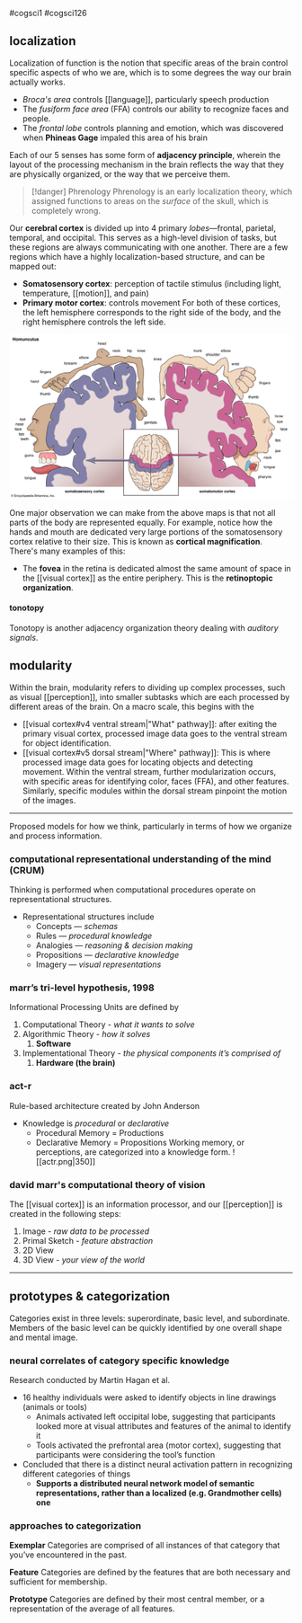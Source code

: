 #cogsci1 #cogsci126 
## localization
Localization of function is the notion that specific areas of the brain control specific aspects of who we are, which is to some degrees the way our brain actually works. 
- *Broca's area* controls [[language]], particularly speech production
- The *fusiform face area* (FFA) controls our ability to recognize faces and people.
- The *frontal lobe* controls planning and emotion, which was discovered when **Phineas Gage** impaled this area of his brain

Each of our 5 senses has some form of **adjacency principle**, wherein the layout of the processing mechanism in the brain reflects the way that they are physically organized, or the way that we perceive them.

>[!danger] Phrenology
>Phrenology is an early localization theory, which assigned functions to areas on the *surface* of the skull, which is completely wrong.
>

Our **cerebral cortex** is divided up into 4 primary *lobes*—frontal, parietal, temporal, and occipital. This serves as a high-level division of tasks, but these regions are always communicating with one another. There are a few regions which have a highly localization-based structure, and can be mapped out:
- **Somatosensory cortex**: perception of tactile stimulus (including light, temperature, [[motion]], and pain)
- **Primary motor cortex**: controls movement
For both of these cortices, the left hemisphere corresponds to the right side of the body, and the right hemisphere controls the left side.

![cortices](img/cortices.webp)

One major observation we can make from the above maps is that not all parts of the body are represented equally. For example, notice how the hands and mouth are dedicated very large portions of the somatosensory cortex relative to their size. This is known as **cortical magnification**. There's many examples of this:
- The **fovea** in the retina is dedicated almost the same amount of space in the [[visual cortex]] as the entire periphery. This is the **retinoptopic organization**.
#### tonotopy
Tonotopy is another adjacency organization theory dealing with *auditory signals*.

## modularity
Within the brain, modularity refers to dividing up complex processes, such as visual [[perception]], into smaller subtasks which are each processed by different areas of the brain. On a macro scale, this begins with the 
- [[visual cortex#v4 ventral stream|"What" pathway]]: after exiting the primary visual cortex, processed image data goes to the ventral stream for object identification.
- [[visual cortex#v5 dorsal stream|"Where" pathway]]: This is where processed image data goes for locating objects and detecting movement.
Within the ventral stream, further modularization occurs, with specific areas for identifying color, faces (FFA), and other features. Similarly, specific modules within the dorsal stream pinpoint the motion of the images.


---
Proposed models for how we think, particularly in terms of how we organize and process information.
### **computational representational understanding of the mind (CRUM)**
Thinking is performed when computational procedures operate on representational structures.
-   Representational structures include
    -   Concepts — _schemas_
    -   Rules — _procedural knowledge_
    -   Analogies — _reasoning & decision making_
    -   Propositions — _declarative knowledge_
    -   Imagery — _visual representations_

### marr’s tri-level hypothesis, 1998
Informational Processing Units are defined by
1.  Computational Theory - _what it wants to solve_
2.  Algorithmic Theory - _how it solves_
    1.  **Software**
3.  Implementational Theory - _the physical components it’s comprised of_
    1.  **Hardware (the brain)**

### act-r
Rule-based architecture created by John Anderson
-   Knowledge is _procedural_ or _declarative_
    -   Procedural Memory = Productions
    -   Declarative Memory = Propositions
Working memory, or perceptions, are categorized into a knowledge form.
![[actr.png|350]]

### david marr's computational theory of vision
The [[visual cortex]] is an information processor, and our [[perception]] is created in the following steps:
1. Image - _raw data to be processed_
2. Primal Sketch - _feature abstraction_
3. 2D View
4. 3D View - _your view of the world_

---
## prototypes & categorization
Categories exist in three levels: superordinate, basic level, and subordinate. Members of the basic level can be quickly identified by one overall shape and mental image.

### neural correlates of category specific knowledge
Research conducted by Martin Hagan et al.
-   16 healthy individuals were asked to identify objects in line drawings (animals or tools)
    -   Animals activated left occipital lobe, suggesting that participants looked more at visual attributes and features of the animal to identify it
    -   Tools activated the prefrontal area (motor cortex), suggesting that participants were considering the tool’s function
-   Concluded that there is a distinct neural activation pattern in recognizing different categories of things
    -   **Supports a distributed neural network model of semantic representations, rather than a localized (e.g. Grandmother cells) one**

### approaches to categorization
**Exemplar**
Categories are comprised of all instances of that category that you’ve encountered in the past.

**Feature**
Categories are defined by the features that are both necessary and sufficient for membership.

**Prototype**
Categories are defined by their most central member, or a representation of the average of all features.